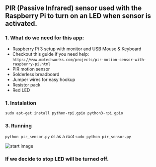 ## PIR (Passive Infrared) sensor used  with the Raspberry Pi to turn on an LED  when sensor is activated.

### 1. What do we need for this app:
- Raspberry Pi 3 setup with monitor and USB Mouse & Keyboard
- Checkout this guide if you need help: 
    `https://www.mbtechworks.com/projects/pir-motion-sensor-with-raspberry-pi.html`
- PIR motion sensor
- Solderless breadboard
- Jumper wires for easy hookup
- Resistor pack
- Red LED

### 1. Instalation
```sudo apt-get install python-rpi.gpio python3-rpi.gpio```

### 3. Running
```python pir_sensor.py```
or as a root
```sudo python pir_sensor.py```

![start image](pir.jpg)

### If we decide to stop LED will be turned off.